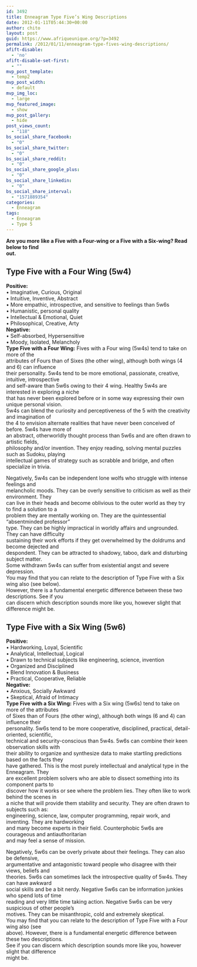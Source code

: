 ```yaml
---
id: 3492
title: Enneagram Type Five’s Wing Descriptions
date: 2012-01-11T05:44:30+00:00
author: chito
layout: post
guid: https://www.afriqueunique.org/?p=3492
permalink: /2012/01/11/enneagram-type-fives-wing-descriptions/
afift-disable:
  - 'no'
afift-disable-set-first:
  - ""
mvp_post_template:
  - temp2
mvp_post_width:
  - default
mvp_img_loc:
  - large
mvp_featured_image:
  - show
mvp_post_gallery:
  - hide
post_views_count:
  - "118"
bs_social_share_facebook:
  - "0"
bs_social_share_twitter:
  - "0"
bs_social_share_reddit:
  - "0"
bs_social_share_google_plus:
  - "0"
bs_social_share_linkedin:
  - "0"
bs_social_share_interval:
  - "1571889354"
categories:
  - Enneagram
tags:
  - Enneagram
  - Type 5
---
```

**Are you more like a Five with a Four-wing or a Five with a Six-wing? Read below to find**  
**out.**

## Type Five with a Four Wing (5w4)

**Positive:**  
• Imaginative, Curious, Original  
• Intuitive, Inventive, Abstract  
• More empathic, introspective, and sensitive to feelings than 5w6s  
• Humanistic, personal quality  
• Intellectual & Emotional, Quiet  
• Philosophical, Creative, Arty  
**Negative:**  
• Self-absorbed, Hypersensitive  
• Moody, Isolated, Melancholy  
**Type Five with a Four Wing:** Fives with a Four wing (5w4s) tend to take on more of the  
attributes of Fours than of Sixes (the other wing), although both wings (4 and 6) can influence  
their personality. 5w4s tend to be more emotional, passionate, creative, intuitive, introspective  
and self-aware than 5w6s owing to their 4 wing. Healthy 5w4s are interested in exploring a niche  
that has never been explored before or in some way expressing their own unique personal vision.  
5w4s can blend the curiosity and perceptiveness of the 5 with the creativity and imagination of  
the 4 to envision alternate realities that have never been conceived of before. 5w4s have more of  
an abstract, otherworldly thought process than 5w6s and are often drawn to artistic fields,  
philosophy and/or invention. They enjoy reading, solving mental puzzles such as Sudoku, playing  
intellectual games of strategy such as scrabble and bridge, and often specialize in trivia.

Negatively, 5w4s can be independent lone wolfs who struggle with intense feelings and  
melancholic moods. They can be overly sensitive to criticism as well as their environment. They  
can live in their heads and become oblivious to the outer world as they try to find a solution to a  
problem they are mentally working on. They are the quintessential “absentminded professor”  
type. They can be highly impractical in worldly affairs and ungrounded. They can have difficulty  
sustaining their work efforts if they get overwhelmed by the doldrums and become dejected and  
despondent. They can be attracted to shadowy, taboo, dark and disturbing subject matter.  
Some withdrawn 5w4s can suffer from existential angst and severe depression.  
You may find that you can relate to the description of Type Five with a Six wing also (see below).  
However, there is a fundamental energetic difference between these two descriptions. See if you  
can discern which description sounds more like you, however slight that difference might be.

## Type Five with a Six Wing (5w6)

**Positive:**  
• Hardworking, Loyal, Scientific  
• Analytical, Intellectual, Logical  
• Drawn to technical subjects like engineering, science, invention  
• Organized and Disciplined  
• Blend Innovation & Business  
• Practical, Cooperative, Reliable  
**Negative:**  
• Anxious, Socially Awkward  
• Skeptical, Afraid of Intimacy  
**Type Five with a Six Wing:** Fives with a Six wing (5w6s) tend to take on more of the attributes  
of Sixes than of Fours (the other wing), although both wings (6 and 4) can influence their  
personality. 5w6s tend to be more cooperative, disciplined, practical, detail-oriented, scientific,  
technical and security-conscious than 5w4s. 5w6s can combine their keen observation skills with  
their ability to organize and synthesize data to make startling predictions based on the facts they  
have gathered. This is the most purely intellectual and analytical type in the Enneagram. They  
are excellent problem solvers who are able to dissect something into its component parts to  
discover how it works or see where the problem lies. They often like to work behind the scenes in  
a niche that will provide them stability and security. They are often drawn to subjects such as:  
engineering, science, law, computer programming, repair work, and inventing. They are hardworking  
and many become experts in their field. Counterphobic 5w6s are courageous and antiauthoritarian  
and may feel a sense of mission.

Negatively, 5w6s can be overly private about their feelings. They can also be defensive,  
argumentative and antagonistic toward people who disagree with their views, beliefs and  
theories. 5w6s can sometimes lack the introspective quality of 5w4s. They can have awkward  
social skills and be a bit nerdy. Negative 5w6s can be information junkies who spend lots of time  
reading and very little time taking action. Negative 5w6s can be very suspicious of other people’s  
motives. They can be misanthropic, cold and extremely skeptical.  
You may find that you can relate to the description of Type Five with a Four wing also (see  
above). However, there is a fundamental energetic difference between these two descriptions.  
See if you can discern which description sounds more like you, however slight that difference  
might be.

&nbsp;